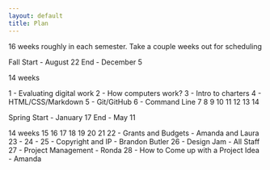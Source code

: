 ```yaml
---
layout: default
title: Plan
---
```


16 weeks roughly in each semester. Take a couple weeks out for scheduling

Fall
Start - August 22
End - December 5

14 weeks

1 - Evaluating digital work
2 - How computers work?
3 - Intro to charters
4 - HTML/CSS/Markdown
5 - Git/GitHub
6 - Command Line
7
8
9
10
11
12
13
14

Spring
Start - January 17
End - May 11

14 weeks
15
16
17
18
19
20
21
22 - Grants and Budgets - Amanda and Laura
23 -
24 -
25 - Copyright and IP - Brandon Butler
26 - Design Jam - All Staff
27 - Project Management - Ronda
28 - How to Come up with a Project Idea - Amanda
